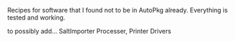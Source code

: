 Recipes for software that I found not to be in AutoPkg already.  Everything is tested and working.

to possibly add... SaltImporter Processer, Printer Drivers
